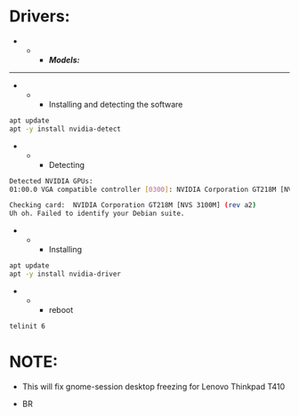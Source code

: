 # Drivers:

- - - ***Models:***
-----------------------------------------------------------------------------------------------------

- - - Installing and detecting the software
```bash
apt update
apt -y install nvidia-detect
```
- - - Detecting
```bash
Detected NVIDIA GPUs:
01:00.0 VGA compatible controller [0300]: NVIDIA Corporation GT218M [NVS 3100M] [10de:0a6c] (rev a2)

Checking card:  NVIDIA Corporation GT218M [NVS 3100M] (rev a2)
Uh oh. Failed to identify your Debian suite.
```
- - - Installing
```bash 
apt update
apt -y install nvidia-driver
```
- - - reboot
```bash 
telinit 6
```
# NOTE:
- This will fix gnome-session desktop freezing for Lenovo Thinkpad T410

- BR
